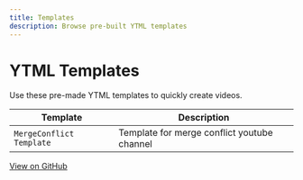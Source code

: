 ```yaml
---
title: Templates
description: Browse pre-built YTML templates
---
```


# YTML Templates

Use these pre-made YTML templates to quickly create videos.

| Template                 | Description                                 |
| ------------------------ | ------------------------------------------- |
| `MergeConflict Template` | Template for merge conflict youtube channel |

[View on GitHub](https://github.com/fahadarsal/ytml)
